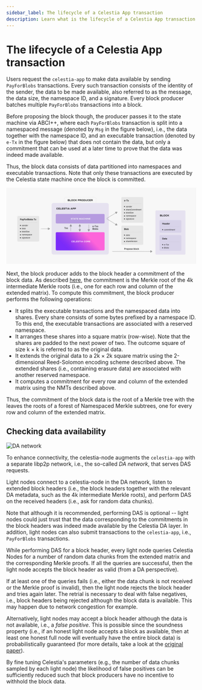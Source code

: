 ```yaml
---
sidebar_label: The lifecycle of a Celestia App transaction
description: Learn what is the lifecycle of a Celestia App transaction.
---
```


# The lifecycle of a Celestia App transaction

Users request the `celestia-app` to make data available by
sending `PayForBlobs` transactions. Every such transaction consists
of the identity of the sender, the data to be made available, also
referred to as the message, the data size, the namespace ID, and
a signature. Every block producer batches multiple `PayForBlobs`
transactions into a block.

Before proposing the block though, the producer passes it to the
state machine via ABCI++, where each `PayForBlobs` transaction is
split into a namespaced message (denoted by `Msg` in the figure below),
i.e., the data together with the namespace ID, and an executable
transaction (denoted by `e-Tx` in the figure below) that does not
contain the data, but only a commitment that can be used at a later
time to prove that the data was indeed made available.

Thus, the block data consists of data partitioned into namespaces
and executable transactions. Note that only these transactions are
executed by the Celestia state machine once the block is committed.

![Lifecycle of a `celestia-app` Transaction](../../img/learn/tx-lifecycle.png)

Next, the block producer adds to the block header a commitment
of the block data. As described [here](../data-availability-layer),
the commitment is the Merkle root of the 4k intermediate Merkle roots
(i.e., one for each row and column of the extended matrix).
To compute this commitment, the block producer performs the following operations:

- It splits the executable transactions and the namespaced data
  into shares. Every share consists of some bytes prefixed by a
  namespace ID. To this end, the executable transactions are associated
  with a reserved namespace.
- It arranges these shares into a square matrix (row-wise). Note that
  the shares are padded to the next power of two. The outcome square
  of size k × k is referred to as the original data.
- It extends the original data to a 2k × 2k square matrix using
  the 2-dimensional Reed-Solomon encoding scheme described above.
  The extended shares (i.e., containing erasure data) are associated
  with another reserved namespace.
- It computes a commitment for every row and column of the extended
  matrix using the NMTs described above.

Thus, the commitment of the block data is the root of a Merkle tree
with the leaves the roots of a forest of Namespaced Merkle subtrees,
one for every row and column of the extended matrix.

## Checking data availability

![DA network](../../img/learn/consensus-da.png)

To enhance connectivity, the celestia-node augments the `celestia-app`
with a separate libp2p network, i.e., the so-called _DA network_,
that serves DAS requests.

Light nodes connect to a celestia-node in the DA network, listen to
extended block headers (i.e., the block headers together with the
relevant DA metadata, such as the 4k intermediate Merkle roots), and
perform DAS on the received headers (i.e., ask for random data chunks).

Note that although it is recommended, performing DAS is optional -- light
nodes could just trust that the data corresponding to the commitments in
the block headers was indeed made available by the Celestia DA layer.
In addition, light nodes can also submit transactions to the `celestia-app`,
i.e., `PayForBlobs` transactions.

While performing DAS for a block header, every light node queries Celestia
Nodes for a number of random data chunks from the extended matrix and the
corresponding Merkle proofs. If all the queries are successful, then the
light node accepts the block header as valid (from a DA perspective).

If at least one of the queries fails (i.e., either the data chunk is not
received or the Merkle proof is invalid), then the light node rejects the
block header and tries again later. The retrial is necessary to deal with
false negatives, i.e., block headers being rejected although the block
data is available. This may happen due to network congestion for example.

Alternatively, light nodes may accept a block header although the data
is not available, i.e., a _false positive_. This is possible since the
soundness property (i.e., if an honest light node accepts a block as available,
then at least one honest full node will eventually have the entire block data)
is probabilistically guaranteed (for more details, take a look at the
[original paper](https://arxiv.org/abs/1809.09044)).

By fine tuning Celestia's parameters (e.g., the number of data chunks sampled
by each light node) the likelihood of false positives can be sufficiently
reduced such that block producers have no incentive to withhold the block data.
